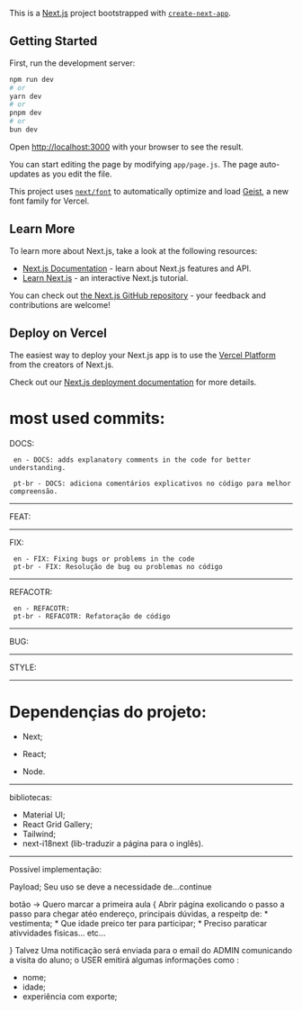 This is a [Next.js](https://nextjs.org) project bootstrapped with [`create-next-app`](https://github.com/vercel/next.js/tree/canary/packages/create-next-app).

## Getting Started

First, run the development server:

```bash
npm run dev
# or
yarn dev
# or
pnpm dev
# or
bun dev
```

Open [http://localhost:3000](http://localhost:3000) with your browser to see the result.

You can start editing the page by modifying `app/page.js`. The page auto-updates as you edit the file.

This project uses [`next/font`](https://nextjs.org/docs/app/building-your-application/optimizing/fonts) to automatically optimize and load [Geist](https://vercel.com/font), a new font family for Vercel.

## Learn More

To learn more about Next.js, take a look at the following resources:

- [Next.js Documentation](https://nextjs.org/docs) - learn about Next.js features and API.
- [Learn Next.js](https://nextjs.org/learn) - an interactive Next.js tutorial.

You can check out [the Next.js GitHub repository](https://github.com/vercel/next.js) - your feedback and contributions are welcome!

## Deploy on Vercel

The easiest way to deploy your Next.js app is to use the [Vercel Platform](https://vercel.com/new?utm_medium=default-template&filter=next.js&utm_source=create-next-app&utm_campaign=create-next-app-readme) from the creators of Next.js.

Check out our [Next.js deployment documentation](https://nextjs.org/docs/app/building-your-application/deploying) for more details.


# most used commits:

DOCS:


     en - DOCS: adds explanatory comments in the code for better understanding.

     pt-br - DOCS: adiciona comentários explicativos no código para melhor compreensão.
---------------------------------------------------------------------------
FEAT: 

---------------------------------------------------------------------------

FIX:
   
     en - FIX: Fixing bugs or problems in the code
     pt-br - FIX: Resolução de bug ou problemas no código

---------------------------------------------------------------------------

REFACOTR: 
          
     en - REFACOTR: 
     pt-br - REFACOTR: Refatoração de código

---------------------------------------------------------------------------
BUG:

---------------------------------------------------------------------------

STYLE: 

---------------------------------------------------------------------------


# Dependençias do projeto:

* Next;

* React;  

* Node.

---------------------------------------------------------------------------
bibliotecas:

* Material UI;
* React Grid Gallery;
* Tailwind;
* next-i18next (lib-traduzir a página para o inglês).
---------------------------------------------------------------------------
Possível implementação: 

Payload;
Seu uso se deve a necessidade de...continue

botão -> Quero marcar a primeira aula
{
     Abrir página exolicando o passo a passo para chegar atéo endereço, principais dúvidas, a respeitp de:
     * vestimenta;
     * Que idade preico ter para participar;
     * Preciso paraticar ativvidades fisicas... etc...

} 
Talvez
Uma notificação será enviada para o email do ADMIN comunicando a visita do aluno;
o USER  emitirá algumas informações como :
* nome;  
* idade;
* experiência com exporte;  